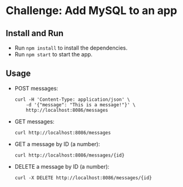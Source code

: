 # Challenge: Add MySQL to an app

## Install and Run

* Run `npm install` to install the dependencies.
* Run `npm start` to start the app.

## Usage

* POST messages:

  ```
  curl -H 'Content-Type: application/json' \
      -d '{"message": "This is a message!"}' \
      http://localhost:8086/messages
  ```

* GET messages:

  ```
  curl http://localhost:8086/messages
  ```

* GET a message by ID (a number):

  ```
  curl http://localhost:8086/messages/{id}
  ```

* DELETE a message by ID (a number):

  ```
  curl -X DELETE http://localhost:8086/messages/{id}
  ```

